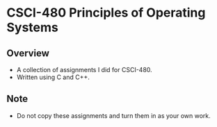 # CSCI-480 Principles of Operating Systems
## Overview
- A collection of assignments I did for CSCI-480.
- Written using C and C++.
## Note
- Do not copy these assignments and turn them in as your own work.
